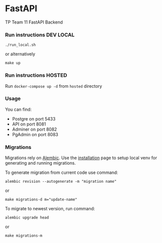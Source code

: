 # FastAPI

TP Team 11 FastAPI Backend

### Run instructions DEV LOCAL

```./run_local.sh```

or alternatively

```make up```

### Run instructions HOSTED

Run ```docker-compose up -d``` from `hosted` directory



### Usage
You can find:
- Postgre on port 5433
- API on port 8081
- Adminer on port 8082
- PgAdmin on port 8083

### Migrations

Migrations rely on [Alembic](https://alembic.sqlalchemy.org/en/latest/tutorial.html).
Use the [installation](https://alembic.sqlalchemy.org/en/latest/front.html#installation) page to
setup local venv for generating and running migrations.

To generate migration from current code use command:
```shell
alembic revision --autogenerate -m "migration name"
```
or
```shell
make migrations-d m="update-name"
```

To migrate to newest version, run command:

```shell
alembic upgrade head
```
or
```shell
make migrations-m
```
